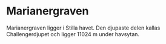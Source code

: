 # Marianergraven

Marianergraven ligger i Stilla havet. Den djupaste delen kallas Challengerdjupet
och ligger 11024 m under havsytan.
